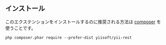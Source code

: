 インストール
------------

このエクステンションをインストールするのに推奨される方法は [composer](http://getcomposer.org/download/) を使うことです。

```
php composer.phar require --prefer-dist yiisoft/yii-rest
```
